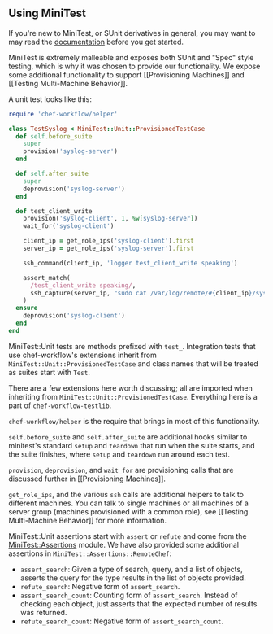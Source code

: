 Using MiniTest
--------------

If you're new to MiniTest, or SUnit derivatives in general, you may want to may
read the [documentation](http://docs.seattlerb.org/minitest/) before you get
started.

MiniTest is extremely malleable and exposes both SUnit and "Spec" style
testing, which is why it was chosen to provide our functionality. We expose
some additional functionality to support [[Provisioning Machines]] and
[[Testing Multi-Machine Behavior]].

A unit test looks like this:

```ruby
require 'chef-workflow/helper'

class TestSyslog < MiniTest::Unit::ProvisionedTestCase
  def self.before_suite
    super
    provision('syslog-server')
  end

  def self.after_suite
    super
    deprovision('syslog-server')
  end

  def test_client_write
    provision('syslog-client', 1, %w[syslog-server])
    wait_for('syslog-client')

    client_ip = get_role_ips('syslog-client').first
    server_ip = get_role_ips('syslog-server').first

    ssh_command(client_ip, 'logger test_client_write speaking')

    assert_match(
      /test_client_write speaking/,
      ssh_capture(server_ip, "sudo cat /var/log/remote/#{client_ip}/syslog")
    )
  ensure
    deprovision('syslog-client')
  end
end
```

MiniTest::Unit tests are methods prefixed with `test_`. Integration tests that
use chef-workflow's extensions inherit from
`MiniTest::Unit::ProvisionedTestCase` and class names that will be treated as
suites start with `Test`.

There are a few extensions here worth discussing; all are imported when
inheriting from `MiniTest::Unit::ProvisionedTestCase`. Everything here is a
part of `chef-workflow-testlib`.

`chef-workflow/helper` is the require that brings in most of this functionality.

`self.before_suite` and `self.after_suite` are additional hooks similar to
minitest's standard `setup` and `teardown` that run when the suite starts, and
the suite finishes, where `setup` and `teardown` run around each test.

`provision`, `deprovision`, and `wait_for` are provisioning calls that are
discussed further in [[Provisioning Machines]].

`get_role_ips`, and the various `ssh` calls are additional helpers to talk to
different machines. You can talk to single machines or all machines of a server
group (machines provisioned with a common role), see [[Testing Multi-Machine
Behavior]] for more information.

MiniTest::Unit assertions start with `assert` or `refute` and come from the
[MiniTest::Assertions](http://docs.seattlerb.org/minitest/MiniTest/Assertions.html)
module. We have also provided some additional assertions in
`MiniTest::Assertions::RemoteChef`:

* `assert_search`: Given a type of search, query, and a list of objects, asserts the
  query for the type results in the list of objects provided.
* `refute_search`: Negative form of `assert_search`.
* `assert_search_count`: Counting form of `assert_search`. Instead of checking
  each object, just asserts that the expected number of results was returned.
* `refute_search_count`: Negative form of `assert_search_count`.
